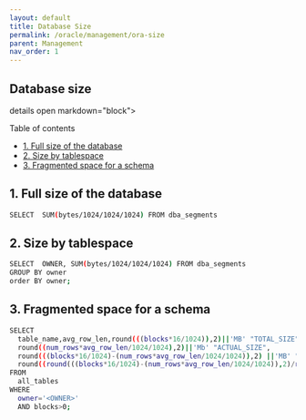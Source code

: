 ```yaml
---
layout: default
title: Database Size
permalink: /oracle/management/ora-size
parent: Management
nav_order: 1
---
```


## Database size <!-- omit in toc -->

details open markdown="block">
  <summary>
    Table of contents
  </summary>

- [1. Full size of the database](#1-full-size-of-the-database)
- [2. Size by tablespace](#2-size-by-tablespace)
- [3. Fragmented space for a schema](#3-fragmented-space-for-a-schema)
</details>

## 1. Full size of the database
```bash
SELECT  SUM(bytes/1024/1024/1024) FROM dba_segments 
```  

## 2. Size by tablespace
```bash
SELECT  OWNER, SUM(bytes/1024/1024/1024) FROM dba_segments 
GROUP BY owner
order BY owner;
```  

## 3. Fragmented space for a schema
```bash
SELECT 
  table_name,avg_row_len,round(((blocks*16/1024)),2)||'MB' "TOTAL_SIZE",
  round((num_rows*avg_row_len/1024/1024),2)||'Mb' "ACTUAL_SIZE",
  round(((blocks*16/1024)-(num_rows*avg_row_len/1024/1024)),2) ||'MB' "FRAGMENTED_SPACE",
  round((round(((blocks*16/1024)-(num_rows*avg_row_len/1024/1024)),2)/round(((blocks*16/1024)),2))*100,2) "percentage"
FROM 
  all_tables 
WHERE 
  owner='<OWNER>' 
  AND blocks>0;
```  





